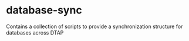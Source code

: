 # database-sync
Contains a collection of scripts to provide a synchronization structure for databases across DTAP
